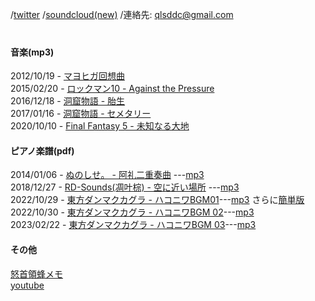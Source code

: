 
/[twitter](https://twitter.com/qlsddc) /[soundcloud(new)](https://soundcloud.com/qlsddc/) /連絡先: qlsddc@gmail.com  
　  
#### 音楽(mp3)
2012/10/19 - [マヨヒガ回想曲](https://raw.githubusercontent.com/qlsddc/42-5/main/mayohiga.mp3)  
2015/02/20 - [ロックマン10 - Against the Pressure](https://raw.githubusercontent.com/qlsddc/42-5/main/against_the_pressure.mp3)  
2016/12/18 - [洞窟物語 - 胎生](https://raw.githubusercontent.com/qlsddc/42-5/main/cavestory_gestation.mp3)  
2017/01/16 - [洞窟物語 - セメタリー](https://raw.githubusercontent.com/qlsddc/42-5/main/cavestory_cemetery.mp3)  
2020/10/10 - [Final Fantasy 5 - 未知なる大地](https://raw.githubusercontent.com/qlsddc/42-5/main/unknown_lands.mp3)  

#### ピアノ楽譜(pdf)
2014/01/06 - [ぬのしせ。 - 阿礼二重奏曲](https://raw.githubusercontent.com/qlsddc/42-5/main/score_03_arei.pdf)
---[mp3](https://raw.githubusercontent.com/qlsddc/42-5/main/arei.mp3)  
2018/12/27 - [RD-Sounds(凋叶棕) - 空に近い場所](https://raw.githubusercontent.com/qlsddc/42-5/main/soratika.pdf)
---[mp3](https://raw.githubusercontent.com/qlsddc/42-5/main/soratika.mp3)  
2022/10/29 - [東方ダンマクカグラ - ハコニワBGM01](https://raw.githubusercontent.com/qlsddc/42-5/main/dankagu01.pdf)---[mp3](https://raw.githubusercontent.com/qlsddc/42-5/main/dankagubgm01.mp3)  さらに[簡単版](https://raw.githubusercontent.com/qlsddc/42-5/main/dankagu01_easy.pdf)  
2022/10/30 - [東方ダンマクカグラ - ハコニワBGM 02](https://raw.githubusercontent.com/qlsddc/42-5/main/dankagu02.pdf)---[mp3](https://raw.githubusercontent.com/qlsddc/42-5/main/dankagubgm02.mp3)  
2023/02/22 - [東方ダンマクカグラ - ハコニワBGM 03](https://raw.githubusercontent.com/qlsddc/42-5/main/dankagu03.pdf)---[mp3](https://raw.githubusercontent.com/qlsddc/42-5/main/dankagubgm03.mp3) 


#### その他
[怒首領蜂メモ](https://qlsddc.github.io/42-5/dodonpachi)  
[youtube](https://www.youtube.com/channel/UC54WEkJe5iSZW8_K8Fj5SWQ)   
 
 

<!-- Google tag (gtag.js) -->
<script async src="https://www.googletagmanager.com/gtag/js?id=G-STYF42YSQD"></script>
<script>
  window.dataLayer = window.dataLayer || [];
  function gtag(){dataLayer.push(arguments);}
  gtag('js', new Date());

  gtag('config', 'G-STYF42YSQD');
</script>
